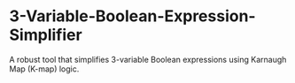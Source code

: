 # 3-Variable-Boolean-Expression-Simplifier
A robust tool that simplifies 3-variable Boolean expressions using Karnaugh Map (K-map) logic.
